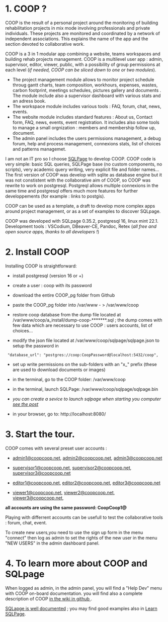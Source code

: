 # 1. COOP ?

COOP is the result of a personal project around the  monitoring of building rehabilitation projects in mix mode involving professionals and private individuals. These projects are monitored and coordinated by a network of independent associations. This explains the name of the app and the section devoted to collaborative
work. 

COOP is a 3 in 1 modular app combining a website, teams workspaces and building rehab projects management. COOP is a multilevel user app : admin, supervisor, editor, viewer, public, with a possibility of group permissions at each level (*if needed, COOP can be sliced down to one or two modules*).

  * The project management module allows to monitor  project schedule throug gantt charts, team composition, workhours, expenses, wastes, carbon footprint, meetings schedules, pictures gallery and documents . The module include also a supervisor dashboard with various stats and an adress book.
  * The workspace module includes various tools : FAQ, forum, chat, news, events.
  * The website module includes standard features : About us, Contact form, FAQ, news, events, event registration. It includes also some tools to manage a small orgnization : members and membership follow up, document.
  * The admin panel includes the users permissions management,  a debug forum, help and process management, connexions stats, list of choices and patterns managemet. 

I am not an IT pro so I choose [SQLPage](https://sql-page.com/) to develop COOP. COOP code is very simple: basic SQL queries, SQLPage base (no custom components, no scripts), very academic query writing, very explicit file and folder names... The first version of COOP was develop with sqlite as database engine but it was not constistent with the collaborative aim of COOP, so COOP was rewrite to work on postgresql. Postgreql allows multiple connexions in the same time and postgresql offers much more features for further developpements (for example : links to postgis).

COOP can be used as a template, a draft to develop more complex apps around project management, or as a set of examples to discover SQLpage.

COOP was developed with SQLpage 0.35.2, postgresql 16, linux mint 22.1. Development tools : VSCodium, DBeaver-CE, Pandoc, Retex (*all free and open source apps, thanks to all developers !*)


# 2. Install COOP

Installing COOP is straightforward:

-   install postgresql (version 16 or +)

-   create a user : coop with its password

-   download the entire COOP_pg folder from Github

-   paste the  COOP_pg folder into /var/www - > /var/www/coop

-   restore coop database from the dump file located at /var/www/coop/a_install/dump-coop-*******.sql ; the dump comes with few data which are necessary to use COOP : users accounts, list of choices...

-   modify the json file located at /var/www/coop/sqlpage/sqlpage.json to setup the password in


` "database_url": "postgres://coop:CoopPassword@localhost:5432/coop",`

-   set up write permissions on the sub-folders with an "x\_" prefix (these
    are used to download documents or images)

-   in the terminal, go to the COOP folder: /var/www/coop

-   in the terminal, launch SQLPage: /var/www/coop/sqlpage/sqlpage.bin

-   *you can create a sevice to launch sqlpage when starting you computer [see the post](https://github.com/sqlpage/SQLPage/discussions/603)*

-   in your browser, go to: http://localhost:8080/

# 3. Start the tour.

COOP comes with several preset user accounts :

-   admin1@coopcoop.net, admin2@coopcoop.net, admin3@coopcoop.net

-   supervisor1@coopcoop.net, supervisor2@coopcoop.net, supervisor3@coopcoop.net

-   editor1@coopcoop.net, editor2@coopcoop.net, editor3@coopcoop.net

-   viewer1@coopcoop.net, viewer2@coopcoop.net, viewer3@coopcoop.net,

**all accounts are using the same password: CoopCoop1@**

Playing with differrent accounts can be usefull to test the collaborative tools : forum, chat, event.

To create new users,you need to use the sign up form in the menu "connect" then log as admin to set the rights of the new user in the menu "NEW USERS" in the admin dashboard panel.


# 4. To learn more about COOP and SQLpage

When logged as admin, in the admin panel, you will find a "Help Dev" menu with COOP on-board
documentation. you will find also a complete description of COOP [in the wiki in github ](https://github.com/SebastiendOrnano/coop_pg/wiki).

 [SQLapge is well documented](https://sql-page.com/documentation.sql) ; you may find good examples also in [Learn SQLPage](https://learnsqlpage.com/).
